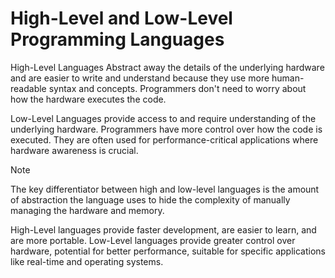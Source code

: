 # High-Level and Low-Level Programming Languages

High-Level Languages Abstract away the details of the underlying hardware and are  easier to write and understand because they use more human-readable syntax and concepts. Programmers don't need to worry about how the hardware executes the code.

Low-Level Languages provide access to and require understanding of the underlying hardware. Programmers have more control over how the code is executed. They are often used for performance-critical applications where hardware awareness is crucial.


> [!NOTE] 
> The key differentiator between high and low-level languages is the amount of abstraction the language uses to hide the complexity of manually managing the hardware and memory.
 

High-Level languages provide faster development, are easier to learn, and are more portable. Low-Level languages provide greater control over hardware, potential for better performance, suitable for specific applications like real-time and operating systems.
